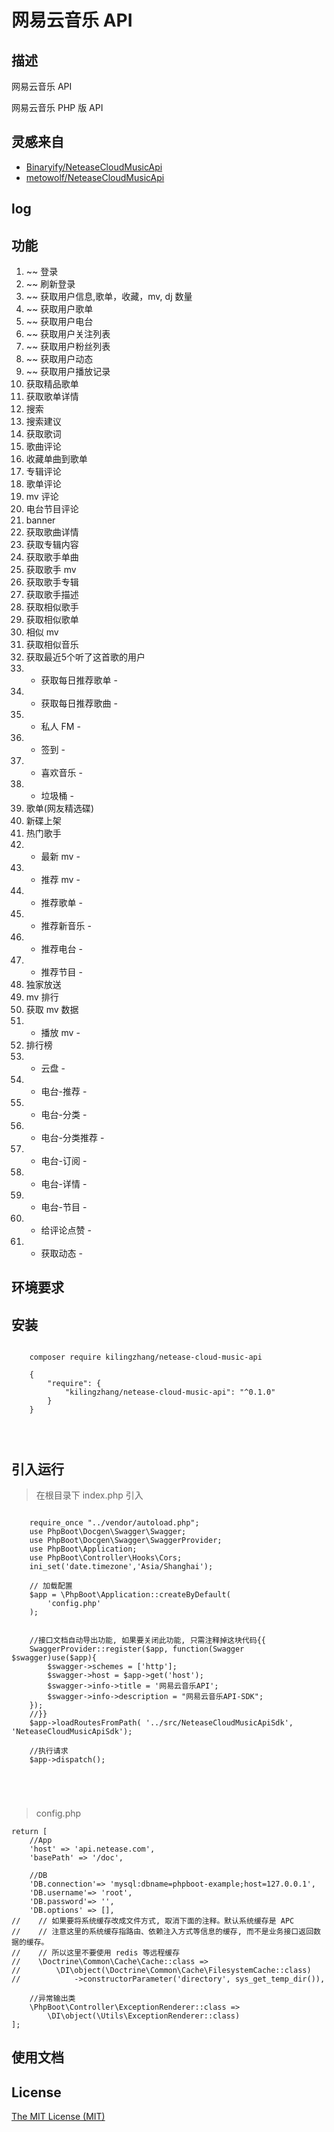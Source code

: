 # 网易云音乐 API

## 描述

网易云音乐 API

网易云音乐 PHP 版 API


## 灵感来自

- [Binaryify/NeteaseCloudMusicApi]("https://binaryify.github.io/NeteaseCloudMusicApi/")
- [metowolf/NeteaseCloudMusicApi]("https://github.com/metowolf/NeteaseCloudMusicApi")

## log

## 功能
1. ~~ 登录 
2. ~~ 刷新登录 
3. ~~ 获取用户信息,歌单，收藏，mv, dj 数量 
4. ~~ 获取用户歌单 
5. ~~ 获取用户电台 
6. ~~ 获取用户关注列表 
7. ~~ 获取用户粉丝列表 
8. ~~ 获取用户动态 
9. ~~ 获取用户播放记录 
10. 获取精品歌单 
11. 获取歌单详情
12. 搜索
13. 搜索建议
14. 获取歌词
15. 歌曲评论
16. 收藏单曲到歌单
17. 专辑评论
18. 歌单评论
19. mv 评论
20. 电台节目评论
21. banner
22. 获取歌曲详情
23. 获取专辑内容
24. 获取歌手单曲
25. 获取歌手 mv
26. 获取歌手专辑
27. 获取歌手描述
28. 获取相似歌手
29. 获取相似歌单
30. 相似 mv
31. 获取相似音乐
32. 获取最近5个听了这首歌的用户
33. - 获取每日推荐歌单 -
34. - 获取每日推荐歌曲 -
35. - 私人 FM -
36. - 签到 -
37. - 喜欢音乐 -
38. - 垃圾桶 -
39. 歌单(网友精选碟)
40. 新碟上架
41. 热门歌手
42. - 最新 mv -
43. - 推荐 mv -
44. - 推荐歌单 -
45. - 推荐新音乐 -
46. - 推荐电台 -
47. - 推荐节目 - 
48. 独家放送
49. mv 排行
50. 获取 mv 数据
51. - 播放 mv -
52. 排行榜
53. - 云盘 -
54. - 电台-推荐 -
55. - 电台-分类 -
56. - 电台-分类推荐 -
57. - 电台-订阅 -
58. - 电台-详情 -
59. - 电台-节目 -
60. - 给评论点赞 -
61. - 获取动态 -

## 环境要求


## 安装



```

    composer require kilingzhang/netease-cloud-music-api
    
    {
        "require": {
    		"kilingzhang/netease-cloud-music-api": "^0.1.0"
        }
    }

    
    

```

## 引入运行

> 在根目录下 index.php 引入

```

    require_once "../vendor/autoload.php";
    use PhpBoot\Docgen\Swagger\Swagger;
    use PhpBoot\Docgen\Swagger\SwaggerProvider;
    use PhpBoot\Application;
    use PhpBoot\Controller\Hooks\Cors;
    ini_set('date.timezone','Asia/Shanghai');
    
    // 加载配置
    $app = \PhpBoot\Application::createByDefault(
        'config.php'
    );
    
    
    //接口文档自动导出功能, 如果要关闭此功能, 只需注释掉这块代码{{
    SwaggerProvider::register($app, function(Swagger $swagger)use($app){
        $swagger->schemes = ['http'];
        $swagger->host = $app->get('host');
        $swagger->info->title = '网易云音乐API';
        $swagger->info->description = "网易云音乐API-SDK";
    });
    //}}
    $app->loadRoutesFromPath( '../src/NeteaseCloudMusicApiSdk', 'NeteaseCloudMusicApiSdk');
    
    //执行请求
    $app->dispatch();

    
    
    
```

> config.php
```
return [
    //App
    'host' => 'api.netease.com',
    'basePath' => '/doc',

    //DB
    'DB.connection'=> 'mysql:dbname=phpboot-example;host=127.0.0.1',
    'DB.username'=> 'root',
    'DB.password'=> '',
    'DB.options' => [],
//    // 如果要将系统缓存改成文件方式, 取消下面的注释。默认系统缓存是 APC
//    // 注意这里的系统缓存指路由、依赖注入方式等信息的缓存, 而不是业务接口返回数据的缓存。
//    // 所以这里不要使用 redis 等远程缓存
//    \Doctrine\Common\Cache\Cache::class =>
//        \DI\object(\Doctrine\Common\Cache\FilesystemCache::class)
//            ->constructorParameter('directory', sys_get_temp_dir()),

    //异常输出类
    \PhpBoot\Controller\ExceptionRenderer::class =>
        \DI\object(\Utils\ExceptionRenderer::class)
];

```

## 使用文档



## License
[The MIT License (MIT)]("https://github.com/kilingzhang/NeteaseCloudMusicApi/blob/master/LICENSE")
